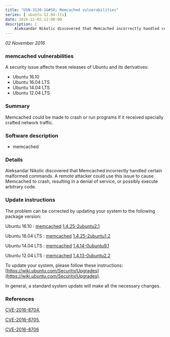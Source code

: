 ```yaml
---
title: "USN-3120-1&#58; Memcached vulnerabilities"
series: [ ubuntu-12.04-lts]
date: 2016-11-02 12:00:00
description: |
    Aleksandar Nikolic discovered that Memcached incorrectly handled certain malformed commands. A remote attacker could use this issue to cause Memcached to crash, resulting in a denial of service, or possibly execute arbitrary code. 
--- 
```

 
 

*02 November 2016*

### memcached vulnerabilities

A security issue affects these releases of Ubuntu and its derivatives:

* Ubuntu 16.10
* Ubuntu 16.04 LTS
* Ubuntu 14.04 LTS
* Ubuntu 12.04 LTS

### Summary

Memcached could be made to crash or run programs if it received specially crafted network traffic.

### Software description

* memcached 

### Details

Aleksandar Nikolic discovered that Memcached incorrectly handled certain malformed commands. A remote attacker could use this issue to cause Memcached to crash, resulting in a denial of service, or possibly execute arbitrary code. 

### Update instructions

The problem can be corrected by updating your system to the following package version:

Ubuntu 16.10
 : [memcached](https://launchpad.net/ubuntu/+source/memcached) <span> [1.4.25-2ubuntu2.1](https://launchpad.net/ubuntu/+source/memcached/1.4.25-2ubuntu2.1) </span> 

Ubuntu 16.04 LTS
 : [memcached](https://launchpad.net/ubuntu/+source/memcached) <span> [1.4.25-2ubuntu1.2](https://launchpad.net/ubuntu/+source/memcached/1.4.25-2ubuntu1.2) </span> 

Ubuntu 14.04 LTS
 : [memcached](https://launchpad.net/ubuntu/+source/memcached) <span> [1.4.14-0ubuntu9.1](https://launchpad.net/ubuntu/+source/memcached/1.4.14-0ubuntu9.1) </span> 

Ubuntu 12.04 LTS
 : [memcached](https://launchpad.net/ubuntu/+source/memcached) <span> [1.4.13-0ubuntu2.2](https://launchpad.net/ubuntu/+source/memcached/1.4.13-0ubuntu2.2) </span> 

To update your system, please follow these instructions: [https://wiki.ubuntu.com/Security/Upgrades](https://wiki.ubuntu.com/Security/Upgrades).

In general, a standard system update will make all the necessary changes. 

### References

 
 [CVE-2016-8704](http://people.ubuntu.com/~ubuntu-security/cve/CVE-2016-8704), 

 [CVE-2016-8705](http://people.ubuntu.com/~ubuntu-security/cve/CVE-2016-8705), 

 [CVE-2016-8706](http://people.ubuntu.com/~ubuntu-security/cve/CVE-2016-8706)
 

